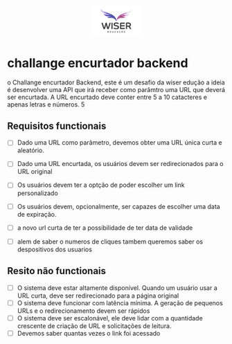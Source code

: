 <p align="center">
    <img src="./image001.gif" width="120"  alg="Wiser Educação logo" />
</p>

# challange encurtador backend

o Challange encurtador Backend, este é um desafio da wiser edução a ideia é desenvolver uma API que irá receber como parâmtro uma URL que deverá ser encurtada. A URL encurtado deve conter entre 5 a 10 catacteres e apenas letras e números. 5

## Requisitos functionais

- [ ] Dado uma URL como parâmetro, devemos obter uma URL única curta e aleatório.
- [ ] Dado uma URL encurtada, os usuários devem ser redirecionados para o URL original
- [ ] Os usuários devem ter a optção de poder escolher um link personalizado
- [ ] Os usuários devem, opcionalmente, ser capazes de escolher uma data de expiração.

- [ ] a novo url curta de ter a possibilidade de ter data de validade

- [ ] alem de saber o numeros de cliques tambem queremos saber os despositivos dos usuarios

## Resito não functionais

- [ ] O sistema deve estar altamente disponível. Quando um usuário usar a URL curta, deve ser redirecionado para a página original
- [ ] O sistema deve funcionar com latência mínima. A geração de pequenos URLs e o redirecionamento devem ser rápidos
- [ ] O sistema deve ser escalonável, ele deve lidar com a quantidade crescente de criação de URL e solicitações de leitura.
- [ ] Devemos saber quantas vezes o link foi acessado
